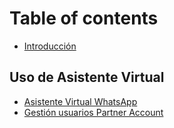 # Table of contents

* [Introducción](README.md)

## Uso de Asistente Virtual

* [Asistente Virtual WhatsApp](uso-de-asistente-virtual/asistente-virtual-whatsapp.md)
* [Gestión usuarios Partner Account](uso-de-asistente-virtual/gestion-usuarios-partner-account.md)
